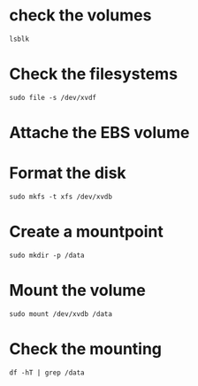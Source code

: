 # check the volumes
`lsblk`

# Check the filesystems 
`sudo file -s /dev/xvdf`

# Attache the EBS volume


# Format the disk
`sudo mkfs -t xfs /dev/xvdb `

# Create a mountpoint 

`sudo mkdir -p /data `

# Mount the volume

`sudo mount /dev/xvdb /data `

# Check the mounting
` df -hT | grep /data `

